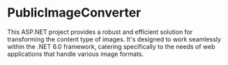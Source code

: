 # PublicImageConverter
This ASP.NET project provides a robust and efficient solution for transforming the content type of images. It's designed to work seamlessly within the .NET 6.0 framework, catering specifically to the needs of web applications that handle various image formats.
